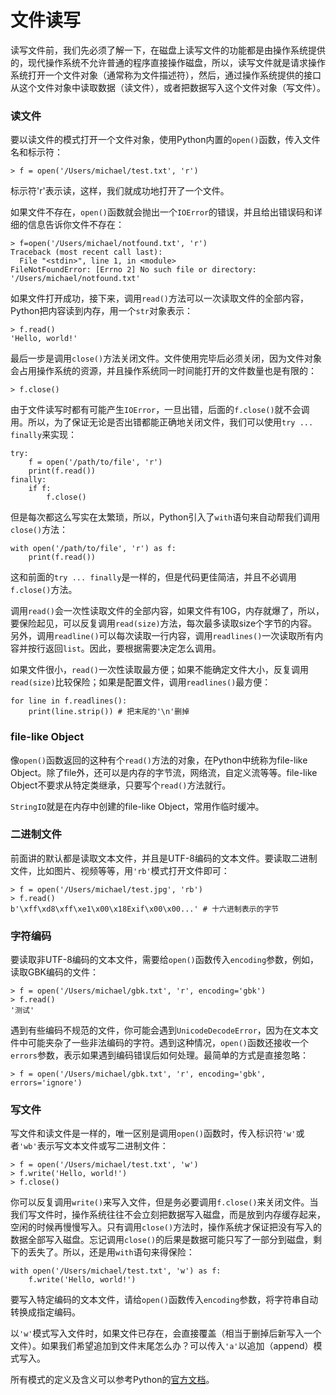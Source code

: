 # 文件读写

读写文件前，我们先必须了解一下，在磁盘上读写文件的功能都是由操作系统提供的，现代操作系统不允许普通的程序直接操作磁盘，所以，读写文件就是请求操作系统打开一个文件对象（通常称为文件描述符），然后，通过操作系统提供的接口从这个文件对象中读取数据（读文件），或者把数据写入这个文件对象（写文件）。


### 读文件


要以读文件的模式打开一个文件对象，使用Python内置的`open()`函数，传入文件名和标示符：


```
> f = open('/Users/michael/test.txt', 'r')
```


标示符'r'表示读，这样，我们就成功地打开了一个文件。


如果文件不存在，`open()`函数就会抛出一个`IOError`的错误，并且给出错误码和详细的信息告诉你文件不存在：


```
> f=open('/Users/michael/notfound.txt', 'r')
Traceback (most recent call last):
  File "<stdin>", line 1, in <module>
FileNotFoundError: [Errno 2] No such file or directory: '/Users/michael/notfound.txt'
```


如果文件打开成功，接下来，调用`read()`方法可以一次读取文件的全部内容，Python把内容读到内存，用一个`str`对象表示：


```
> f.read()
'Hello, world!'
```


最后一步是调用`close()`方法关闭文件。文件使用完毕后必须关闭，因为文件对象会占用操作系统的资源，并且操作系统同一时间能打开的文件数量也是有限的：


```
> f.close()
```


由于文件读写时都有可能产生`IOError`，一旦出错，后面的`f.close()`就不会调用。所以，为了保证无论是否出错都能正确地关闭文件，我们可以使用`try ... finally`来实现：


```
try:
    f = open('/path/to/file', 'r')
    print(f.read())
finally:
    if f:
        f.close()
```


但是每次都这么写实在太繁琐，所以，Python引入了`with`语句来自动帮我们调用`close()`方法：


```
with open('/path/to/file', 'r') as f:
    print(f.read())
```


这和前面的`try ... finally`是一样的，但是代码更佳简洁，并且不必调用`f.close()`方法。


调用`read()`会一次性读取文件的全部内容，如果文件有10G，内存就爆了，所以，要保险起见，可以反复调用`read(size)`方法，每次最多读取size个字节的内容。另外，调用`readline()`可以每次读取一行内容，调用`readlines()`一次读取所有内容并按行返回`list`。因此，要根据需要决定怎么调用。


如果文件很小，`read()`一次性读取最方便；如果不能确定文件大小，反复调用`read(size)`比较保险；如果是配置文件，调用`readlines()`最方便：


```
for line in f.readlines():
    print(line.strip()) # 把末尾的'\n'删掉
```


### file-like Object


像`open()`函数返回的这种有个`read()`方法的对象，在Python中统称为file-like Object。除了file外，还可以是内存的字节流，网络流，自定义流等等。file-like Object不要求从特定类继承，只要写个`read()`方法就行。


`StringIO`就是在内存中创建的file-like Object，常用作临时缓冲。


### 二进制文件


前面讲的默认都是读取文本文件，并且是UTF-8编码的文本文件。要读取二进制文件，比如图片、视频等等，用`'rb'`模式打开文件即可：


```
> f = open('/Users/michael/test.jpg', 'rb')
> f.read()
b'\xff\xd8\xff\xe1\x00\x18Exif\x00\x00...' # 十六进制表示的字节
```


### 字符编码


要读取非UTF-8编码的文本文件，需要给`open()`函数传入`encoding`参数，例如，读取GBK编码的文件：


```
> f = open('/Users/michael/gbk.txt', 'r', encoding='gbk')
> f.read()
'测试'
```


遇到有些编码不规范的文件，你可能会遇到`UnicodeDecodeError`，因为在文本文件中可能夹杂了一些非法编码的字符。遇到这种情况，`open()`函数还接收一个`errors`参数，表示如果遇到编码错误后如何处理。最简单的方式是直接忽略：


```
> f = open('/Users/michael/gbk.txt', 'r', encoding='gbk', errors='ignore')
```


### 写文件


写文件和读文件是一样的，唯一区别是调用`open()`函数时，传入标识符`'w'`或者`'wb'`表示写文本文件或写二进制文件：


```
> f = open('/Users/michael/test.txt', 'w')
> f.write('Hello, world!')
> f.close()
```


你可以反复调用`write()`来写入文件，但是务必要调用`f.close()`来关闭文件。当我们写文件时，操作系统往往不会立刻把数据写入磁盘，而是放到内存缓存起来，空闲的时候再慢慢写入。只有调用`close()`方法时，操作系统才保证把没有写入的数据全部写入磁盘。忘记调用`close()`的后果是数据可能只写了一部分到磁盘，剩下的丢失了。所以，还是用`with`语句来得保险：


```
with open('/Users/michael/test.txt', 'w') as f:
    f.write('Hello, world!')
```


要写入特定编码的文本文件，请给`open()`函数传入`encoding`参数，将字符串自动转换成指定编码。


以`'w'`模式写入文件时，如果文件已存在，会直接覆盖（相当于删掉后新写入一个文件）。如果我们希望追加到文件末尾怎么办？可以传入`'a'`以追加（append）模式写入。


所有模式的定义及含义可以参考Python的[官方文档](https://docs.python.org/3/library/functions.html#open)。

